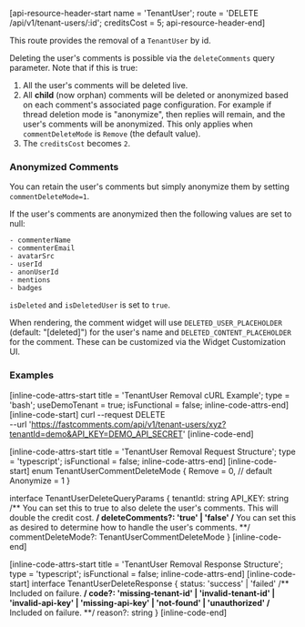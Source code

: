 [api-resource-header-start name = 'TenantUser'; route = 'DELETE /api/v1/tenant-users/:id'; creditsCost = 5; api-resource-header-end]

This route provides the removal of a `TenantUser` by id.

Deleting the user's comments is possible via the `deleteComments` query parameter. Note that if this is true:

1. All the user's comments will be deleted live.
2. All __child__ (now orphan) comments will be deleted or anonymized based on each comment's associated page configuration. For example if thread deletion mode is "anonymize", then replies will remain, and the user's comments will be anonymized. This only applies when `commentDeleteMode` is `Remove` (the default value).
3. The `creditsCost` becomes `2`.

### Anonymized Comments

You can retain the user's comments but simply anonymize them by setting `commentDeleteMode=1`.

If the user's comments are anonymized then the following values are set to null:

    - commenterName
    - commenterEmail
    - avatarSrc
    - userId
    - anonUserId
    - mentions
    - badges

`isDeleted` and `isDeletedUser` is set to `true`.

When rendering, the comment widget will use `DELETED_USER_PLACEHOLDER` (default: "[deleted]") for the user's name and `DELETED_CONTENT_PLACEHOLDER` for the comment. These can be customized via the Widget Customization UI.

### Examples

[inline-code-attrs-start title = 'TenantUser Removal cURL Example'; type = 'bash'; useDemoTenant = true; isFunctional = false; inline-code-attrs-end]
[inline-code-start]
curl --request DELETE \
  --url 'https://fastcomments.com/api/v1/tenant-users/xyz?tenantId=demo&API_KEY=DEMO_API_SECRET'
[inline-code-end]

[inline-code-attrs-start title = 'TenantUser Removal Request Structure'; type = 'typescript'; isFunctional = false; inline-code-attrs-end]
[inline-code-start]
enum TenantUserCommentDeleteMode {
    Remove = 0, // default
    Anonymize = 1
}

interface TenantUserDeleteQueryParams {
    tenantId: string
    API_KEY: string
    /** You can set this to true to also delete the user's comments. This will double the credit cost. **/
    deleteComments?: 'true' | 'false'
    /** You can set this as desired to determine how to handle the user's comments. **/
    commentDeleteMode?: TenantUserCommentDeleteMode
}
[inline-code-end]

[inline-code-attrs-start title = 'TenantUser Removal Response Structure'; type = 'typescript'; isFunctional = false; inline-code-attrs-end]
[inline-code-start]
interface TenantUserDeleteResponse {
    status: 'success' | 'failed'
    /** Included on failure. **/
    code?: 'missing-tenant-id' | 'invalid-tenant-id' | 'invalid-api-key' | 'missing-api-key' | 'not-found' | 'unauthorized'
    /** Included on failure. **/
    reason?: string
}
[inline-code-end]
